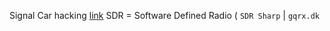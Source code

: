 Signal Car hacking [link](https://www.youtube.com/watch?v=5LvqU3-iINk&t=1142s)
SDR = Software Defined Radio ( `SDR Sharp` | `gqrx.dk`

